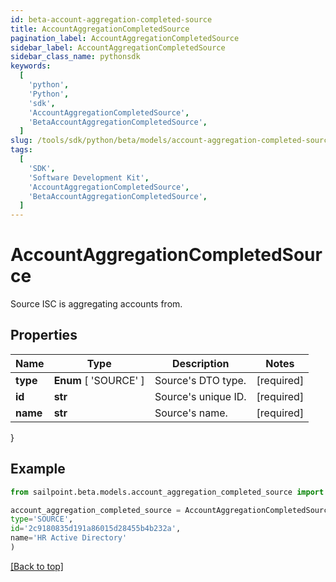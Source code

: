 ```yaml
---
id: beta-account-aggregation-completed-source
title: AccountAggregationCompletedSource
pagination_label: AccountAggregationCompletedSource
sidebar_label: AccountAggregationCompletedSource
sidebar_class_name: pythonsdk
keywords:
  [
    'python',
    'Python',
    'sdk',
    'AccountAggregationCompletedSource',
    'BetaAccountAggregationCompletedSource',
  ]
slug: /tools/sdk/python/beta/models/account-aggregation-completed-source
tags:
  [
    'SDK',
    'Software Development Kit',
    'AccountAggregationCompletedSource',
    'BetaAccountAggregationCompletedSource',
  ]
---
```


# AccountAggregationCompletedSource

Source ISC is aggregating accounts from.

## Properties

| Name     | Type                  | Description         | Notes      |
| -------- | --------------------- | ------------------- | ---------- |
| **type** | **Enum** [ 'SOURCE' ] | Source's DTO type.  | [required] |
| **id**   | **str**               | Source's unique ID. | [required] |
| **name** | **str**               | Source's name.      | [required] |

}

## Example

```python
from sailpoint.beta.models.account_aggregation_completed_source import AccountAggregationCompletedSource

account_aggregation_completed_source = AccountAggregationCompletedSource(
type='SOURCE',
id='2c9180835d191a86015d28455b4b232a',
name='HR Active Directory'
)

```

[[Back to top]](#)
